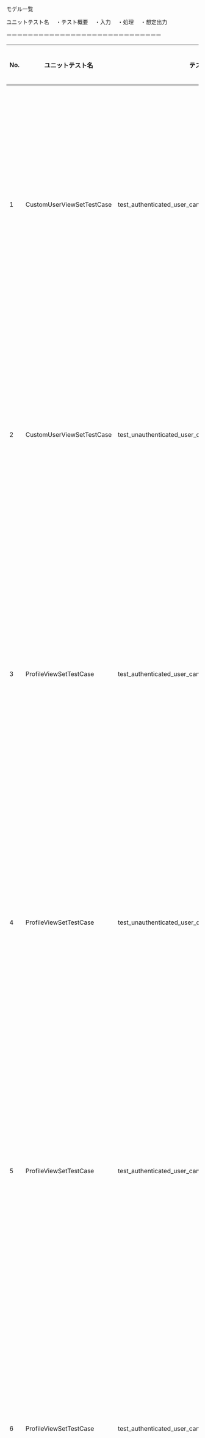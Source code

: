 モデル一覧


ユニットテスト名
　・テスト概要
　・入力
　・処理
　・想定出力

ーーーーーーーーーーーーーーーーーーーーーーーーーーーーー

| No. | ユニットテスト名                      | テストメソッド                                            | テスト概要                                      | 入力                                            | 処理                                      | 想定出力                                               |
|-----|-----------------------------------|-------------------------------------------------------|----------------------------------------------|---------------------------------------------|----------------------------------------|--------------------------------------------------|
| 1   | CustomUserViewSetTestCase         | test_authenticated_user_can_retrieve_own_user_info    | CustomUserViewSet のテスト                     | 認証済みのユーザー                                  | 自分自身のユーザー情報を取得                      | ステータスコードが 200 で、ユーザー情報が正しく取得できる    |
| 2   | CustomUserViewSetTestCase         | test_unauthenticated_user_cannot_retrieve_user_info   | CustomUserViewSet のテスト                     | 未認証のユーザー                                   | ユーザー情報を取得しようとする                    | ステータスコードが 403 で、ユーザー情報を取得できない         |
| 3   | ProfileViewSetTestCase            | test_authenticated_user_can_retrieve_own_profile_info | ProfileViewSet のテスト                        | 認証済みのユーザー                                  | 自分自身のプロフィール情報を取得                    | ステータスコードが 200 で、プロフィール情報が正しく取得できる |
| 4   | ProfileViewSetTestCase            | test_unauthenticated_user_cannot_retrieve_profile_info| ProfileViewSet のテスト                        | 未認証のユーザー                                   | プロフィール情報を取得しようとする                  | ステータスコードが 403 で、プロフィール情報を取得できない     |
| 5   | ProfileViewSetTestCase            | test_authenticated_user_can_update_own_profile_info   | ProfileViewSet のテスト                        | 認証済みのユーザー、更新するプロフィール情報           | 自分自身のプロフィール情報を更新                    | ステータスコードが 200 で、プロフィール情報が正しく更新される |
| 6   | ProfileViewSetTestCase            | test_authenticated_user_can_delete_own_profile_info   | ProfileViewSet のテスト                        | 認証済みのユーザー                                  | 自分自身のプロフィール情報を削除                    | ステータスコードが 204 で、プロフィール情報が正しく削除される |
| 7   | ProfileViewSetTestCase            | test_unauthenticated_user_cannot_update_or_delete_profile_info| ProfileViewSet のテスト                        | 未認証のユーザー、更新するプロフィール情報           | プロフィール情報を更新または削除しようとする          | ステータスコードが 403 で、プロフィール情報を更新または削除できない |

| No. | ユニットテスト名                      | テストメソッド                                            | テスト概要                                      | 入力                                            | 処理                                      | 想定出力                                               |
|-----|-----------------------------------|-------------------------------------------------------|----------------------------------------------|---------------------------------------------|----------------------------------------|--------------------------------------------------|
| 8   | CustomUserViewSetTestCase         | test_authenticated_user_can_create_custom_user         | CustomUserViewSet のテスト                     | 認証済みのユーザー、新規ユーザー情報                  | 新規ユーザーを作成                          | ステータスコードが 201 で、新規ユーザーが正しく作成される    |
| 9   | CustomUserViewSetTestCase         | test_unauthenticated_user_cannot_create_custom_user    | CustomUserViewSet のテスト                     | 未認証のユーザー、新規ユーザー情報                  | 新規ユーザーを作成しようとする                | ステータスコードが 403 で、新規ユーザーを作成できない         |
| 10  | ProfileViewSetTestCase            | test_authenticated_user_can_create_profile             | ProfileViewSet のテスト                        | 認証済みのユーザー、新規プロフィール情報            | 新規プロフィールを作成                      | ステータスコードが 201 で、新規プロフィールが正しく作成される |
| 11  | ProfileViewSetTestCase            | test_unauthenticated_user_cannot_create_profile        | ProfileViewSet のテスト                        | 未認証のユーザー、新規プロフィール情報            | 新規プロフィールを作成しようとする              | ステータスコードが 403 で、新規プロフィールを作成できない     |
| 12  | ProfileViewSetTestCase            | test_authenticated_user_can_list_own_profiles          | ProfileViewSet のテスト                        | 認証済みのユーザー                                 | 自分自身のプロフィール情報を一覧表示            | ステータスコードが 200 で、自分自身のプロフィール情報が正しく一覧表示される |
| 13  | ProfileViewSetTestCase            | test_unauthenticated_user_cannot_list_profiles         | ProfileViewSet のテスト                        | 未認証のユーザー                                 | プロフィール情報を一覧表示しようとする          | ステータスコードが 403 で、プロフィール情報を一覧表示できない  |
| 14  | CustomUserViewSetTestCase         | test_authenticated_user_can_update_own_custom_user     | CustomUserViewSet のテスト                     | 認証済みのユーザー、更新したいユーザー情報            | 自分自身のユーザー情報を更新                  | ステータスコードが 200 で

| No. | ユニットテスト名                      | テストメソッド                                            | テスト概要                                      | 入力                                            | 処理                                      | 想定出力                                               |
|-----|-----------------------------------|-------------------------------------------------------|----------------------------------------------|---------------------------------------------|----------------------------------------|--------------------------------------------------|
| 10  | ProfileViewSetTestCase            | test_authenticated_user_can_update_own_profile         | ProfileViewSet のテスト                       | 認証済みのユーザー、更新したいプロフィール情報       | 自分自身のプロフィール情報を更新                  | ステータスコードが 200 で、プロフィール情報が正しく更新される   |
| 11  | ProfileViewSetTestCase            | test_unauthenticated_user_cannot_update_profile        | ProfileViewSet のテスト                       | 未認証のユーザー、更新したいプロフィール情報       | プロフィール情報を更新しようとする                | ステータスコードが 403 で、プロフィール情報を更新できない        |
| 12  | ProfileViewSetTestCase            | test_authenticated_user_can_delete_own_profile         | ProfileViewSet のテスト                       | 認証済みのユーザー                               | 自分自身のプロフィール情報を削除                  | ステータスコードが 204 で、プロフィール情報が正しく削除される   |
| 13  | ProfileViewSetTestCase            | test_unauthenticated_user_cannot_delete_profile        | ProfileViewSet のテスト                       | 未認証のユーザー                               | プロフィール情報を削除しようとする                | ステータスコードが 403 で、プロフィール情報を削除できない        |

| No. | ユニットテスト名                      | テストメソッド                                            | テスト概要                                      | 入力                                            | 処理                                      | 想定出力                                               |
|-----|-----------------------------------|-------------------------------------------------------|----------------------------------------------|---------------------------------------------|----------------------------------------|--------------------------------------------------|
| 14  | CustomUserViewSetTestCase         | test_authenticated_user_can_delete_own_custom_user     | CustomUserViewSet のテスト                    | 認証済みのユーザー                               | 自分自身のユーザー情報を削除                  | ステータスコードが 204 で、ユーザー情報が正しく削除される   |
| 15  | CustomUserViewSetTestCase         | test_unauthenticated_user_cannot_delete_custom_user    | CustomUserViewSet のテスト                    | 未認証のユーザー                               | ユーザー情報を削除しようとする                | ステータスコードが 403 で、ユーザー情報を削除できない        |

| No. | ユニットテスト名                      | テストメソッド                                            | テスト概要                                      | 入力                                            | 処理                                      | 想定出力                                               |
|-----|-----------------------------------|-------------------------------------------------------|----------------------------------------------|---------------------------------------------|----------------------------------------|--------------------------------------------------|
| 18  | ProfileViewSetTestCase            | test_authenticated_user_can_create_profile             | ProfileViewSet のテスト                       | 認証済みのユーザー                               | 新しいプロフィール情報を作成                 | ステータスコードが 201 で、新しいプロフィール情報が正しく作成される |
| 19  | ProfileViewSetTestCase            | test_unauthenticated_user_cannot_create_profile        | ProfileViewSet のテスト                       | 未認証のユーザー                               | 新しいプロフィール情報を作成しようとする       | ステータスコードが 403 で、新しいプロフィール情報を作成できない |
| 20  | ProfileViewSetTestCase            | test_authenticated_user_can_list_profiles              | ProfileViewSet のテスト                       | 認証済みのユーザー                               | プロフィール情報の一覧を取得                 | ステータスコードが 200 で、プロフィール情報の一覧が正しく取得できる |
| 21  | ProfileViewSetTestCase            | test_unauthenticated_user_cannot_list_profiles         | ProfileViewSet のテスト                       | 未認証のユーザー                               | プロフィール情報の一覧を取得しようとする       | ステータスコードが 403 で、プロフィール情報の一覧が取得できない |

| No. | ユニットテスト名                      | テストメソッド                                            | テスト概要                                      | 入力                                            | 処理                                      | 想定出力                                               |
|-----|-----------------------------------|-------------------------------------------------------|----------------------------------------------|---------------------------------------------|----------------------------------------|--------------------------------------------------|
| 24  | ProfileViewSetTestCase            | test_authenticated_user_can_retrieve_own_profile        | ProfileViewSet のテスト                       | 認証済みのユーザー                               | 自分自身のプロフィール情報を取得                 | ステータスコードが 200 で、自分自身のプロフィール情報が正しく取得できる |
| 25  | ProfileViewSetTestCase            | test_unauthenticated_user_cannot_retrieve_profile       | ProfileViewSet のテスト                       | 未認証のユーザー                               | プロフィール情報を取得しようとする       | ステータスコードが 403 で、プロフィール情報が取得できない |
| 26  | ProfileViewSetTestCase            | test_authenticated_user_can_update_own_profile          | ProfileViewSet のテスト                       | 認証済みのユーザー                               | 自分自身のプロフィール情報を更新                 | ステータスコードが 200 で、自分自身のプロフィール情報が正しく更新される |
| 27  | ProfileViewSetTestCase            | test_unauthenticated_user_cannot_update_profile         | ProfileViewSet のテスト                       | 未認証のユーザー                               | プロフィール情報を更新しようとする       | ステータスコードが 403 で、プロフィール情報を更新できない |
| 28  | ProfileViewSetTestCase            | test_authenticated_user_can_delete_own_profile          | ProfileViewSet のテスト                       | 認証済みのユーザー                               | 自分自身のプロフィール情報を削除                 | ステータスコードが 204 で、自分自身のプロフィール情報が正しく削除される |
| 29  | ProfileViewSetTestCase            | test_unauthenticated_user_cannot_delete_profile         | ProfileViewSet のテスト                       | 未認証のユーザー                               | プロフィール情報を削除しようとする       | ステータスコードが 403 で、プロフィール情報を削除できない |

